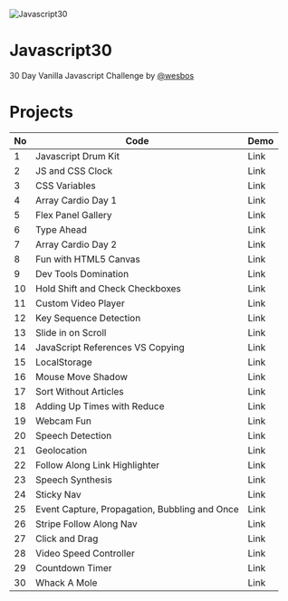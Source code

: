![Javascript30](https://camo.githubusercontent.com/07ca65497065dd926bd889c53b7b7652f8ef3cbc4320739cf7ebed3c4d34cb2d/68747470733a2f2f6a61766173637269707433302e636f6d2f696d616765732f4a53332d736f6369616c2d73686172652e706e67)

# Javascript30
 30 Day Vanilla Javascript Challenge by [@wesbos](https://github.com/wesbos)

# Projects

| No | Code | Demo |
| --- | --- | --- |
| 1 | Javascript Drum Kit | Link
| 2 | JS and CSS Clock | Link
| 3 | CSS Variables | Link
| 4 | Array Cardio Day 1 | Link
| 5 | Flex Panel Gallery | Link
| 6 | Type Ahead | Link
| 7 | Array Cardio Day 2 | Link
| 8 | Fun with HTML5 Canvas | Link
| 9 | Dev Tools Domination | Link
| 10 | Hold Shift and Check Checkboxes | Link
| 11 | Custom Video Player | Link
| 12 | Key Sequence Detection | Link
| 13 | Slide in on Scroll | Link
| 14 | JavaScript References VS Copying | Link
| 15 | LocalStorage | Link
| 16 | Mouse Move Shadow | Link
| 17 | Sort Without Articles | Link
| 18 | Adding Up Times with Reduce | Link
| 19 | Webcam Fun | Link
| 20 | Speech Detection | Link
| 21 | Geolocation | Link
| 22 | Follow Along Link Highlighter | Link
| 23 | Speech Synthesis | Link
| 24 | Sticky Nav | Link
| 25 | Event Capture, Propagation, Bubbling and Once | Link
| 26 | Stripe Follow Along Nav | Link
| 27 | Click and Drag | Link
| 28 | Video Speed Controller | Link
| 29 | Countdown Timer | Link
| 30 | Whack A Mole | Link